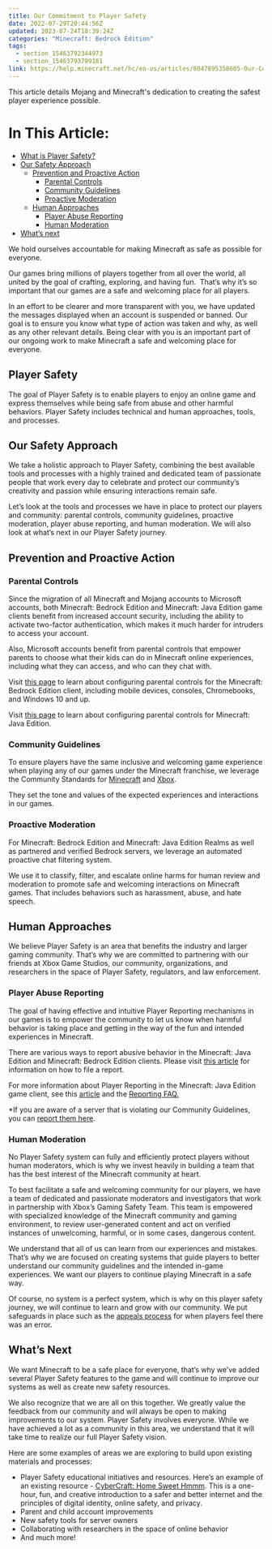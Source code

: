 ```yaml
---
title: Our Commitment to Player Safety
date: 2022-07-29T20:44:56Z
updated: 2023-07-24T18:39:24Z
categories: "Minecraft: Bedrock Edition"
tags:
  - section_15463792344973
  - section_15463793799181
link: https://help.minecraft.net/hc/en-us/articles/8047895358605-Our-Commitment-to-Player-Safety
---
```


This article details Mojang and Minecraft's dedication to creating the safest player experience possible.

# In This Article:

- [What is Player Safety?](#player-safety)
- [Our Safety Approach](#our-safety-approach)
  - [Prevention and Proactive Action](#prevention-and-proactive-action)
    - [Parental Controls](#h_01G95X6QQHPDQ3SAVEMN8JK6HM)
    - [Community Guidelines](#community-guidelines)
    - [Proactive Moderation](#proactive-moderation)
  - [Human Approaches](#human-approaches)
    - [Player Abuse Reporting](#h_01G95X7RE7KQVBNNVGXN2RFT5X)
    - [Human Moderation](#human-moderation)
- [What’s next](#whats-next)

We hold ourselves accountable for making Minecraft as safe as possible for everyone.

Our games bring millions of players together from all over the world, all united by the goal of crafting, exploring, and having fun.  That’s why it’s so important that our games are a safe and welcoming place for all players.

In an effort to be clearer and more transparent with you, we have updated the messages displayed when an account is suspended or banned. Our goal is to ensure you know what type of action was taken and why, as well as any other relevant details. Being clear with you is an important part of our ongoing work to make Minecraft a safe and welcoming place for everyone.

## Player Safety

The goal of Player Safety is to enable players to enjoy an online game and express themselves while being safe from abuse and other harmful behaviors. Player Safety includes technical and human approaches, tools, and processes.

## Our Safety Approach

We take a holistic approach to Player Safety, combining the best available tools and processes with a highly trained and dedicated team of passionate people that work every day to celebrate and protect our community’s creativity and passion while ensuring interactions remain safe.

Let’s look at the tools and processes we have in place to protect our players and community: parental controls, community guidelines, proactive moderation, player abuse reporting, and human moderation. We will also look at what’s next in our Player Safety journey.

## Prevention and Proactive Action

### Parental Controls

Since the migration of all Minecraft and Mojang accounts to Microsoft accounts, both Minecraft: Bedrock Edition and Minecraft: Java Edition game clients benefit from increased account security, including the ability to activate two-factor authentication, which makes it much harder for intruders to access your account.

Also, Microsoft accounts benefit from parental controls that empower parents to choose what their kids can do in Minecraft online experiences, including what they can access, and who can they chat with.

Visit [this page](https://help.minecraft.net/hc/en-us/articles/4409983667085-Minecraft-Parental-Control-Features-FAQ) to learn about configuring parental controls for the Minecraft: Bedrock Edition client, including mobile devices, consoles, Chromebooks, and Windows 10 and up.

Visit [this page](../Minecraft-Java-Edition/Minecraft-Java-Edition-Parental-Control-Features-FAQ.md) to learn about configuring parental controls for Minecraft: Java Edition.

### Community Guidelines

To ensure players have the same inclusive and welcoming game experience when playing any of our games under the Minecraft franchise, we leverage the Community Standards for [Minecraft](https://www.minecraft.net/en-us/community-standards) and [Xbox](https://www.xbox.com/en-CA/legal/community-standards).

They set the tone and values of the expected experiences and interactions in our games.

### Proactive Moderation

For Minecraft: Bedrock Edition and Minecraft: Java Edition Realms as well as partnered and verified Bedrock servers, we leverage an automated proactive chat filtering system.

We use it to classify, filter, and escalate online harms for human review and moderation to promote safe and welcoming interactions on Minecraft games. That includes behaviors such as harassment, abuse, and hate speech.

## Human Approaches

We believe Player Safety is an area that benefits the industry and larger gaming community. That’s why we are committed to partnering with our friends at Xbox Game Studios, our community, organizations, and researchers in the space of Player Safety, regulators, and law enforcement.

### Player Abuse Reporting

The goal of having effective and intuitive Player Reporting mechanisms in our games is to empower the community to let us know when harmful behavior is taking place and getting in the way of the fun and intended experiences in Minecraft.

There are various ways to report abusive behavior in the Minecraft: Java Edition and Minecraft: Bedrock Edition clients. Please visit [this article](https://help.minecraft.net/hc/en-us/articles/13019118732429) for information on how to file a report.

For more information about Player Reporting in the Minecraft: Java Edition game client, see this [article](https://www.minecraft.net/en-us/article/addressing-player-chat-reporting-tool) and the [Reporting FAQ.](https://help.minecraft.net/hc/en-us/articles/7317376541197)

\*If you are aware of a server that is violating our Community Guidelines, you can [report them here](http://aka.ms/mce-reportserver).

### Human Moderation

No Player Safety system can fully and efficiently protect players without human moderators, which is why we invest heavily in building a team that has the best interest of the Minecraft community at heart.

To best facilitate a safe and welcoming community for our players, we have a team of dedicated and passionate moderators and investigators that work in partnership with Xbox’s Gaming Safety Team. This team is empowered with specialized knowledge of the Minecraft community and gaming environment, to review user-generated content and act on verified instances of unwelcoming, harmful, or in some cases, dangerous content.

We understand that all of us can learn from our experiences and mistakes. That’s why we are focused on creating systems that guide players to better understand our community guidelines and the intended in-game experiences. We want our players to continue playing Minecraft in a safe way.

Of course, no system is a perfect system, which is why on this player safety journey, we will continue to learn and grow with our community. We put safeguards in place such as the [appeals process](https://help.minecraft.net/hc/en-us/requests/new?ticket_form_id=360003469452) for when players feel there was an error.

## What’s Next

We want Minecraft to be a safe place for everyone, that’s why we’ve added several Player Safety features to the game and will continue to improve our systems as well as create new safety resources.

We also recognize that we are all on this together. We greatly value the feedback from our community and will always be open to making improvements to our system. Player Safety involves everyone. While we have achieved a lot as a community in this area, we understand that it will take time to realize our full Player Safety vision.

Here are some examples of areas we are exploring to build upon existing materials and processes:

- Player Safety educational initiatives and resources. Here’s an example of an existing resource - [CyberCraft: Home Sweet Hmmm](https://education.minecraft.net/en-us/lessons/cybersafe-home-sweet-hmm). This is a one-hour, fun, and creative introduction to a safer and better internet and the principles of digital identity, online safety, and privacy.
- Parent and child account improvements
- New safety tools for server owners
- Collaborating with researchers in the space of online behavior
- And much more!
